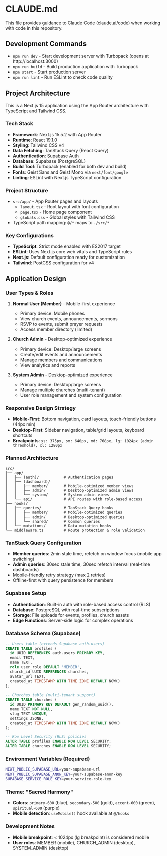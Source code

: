 # CLAUDE.md

This file provides guidance to Claude Code (claude.ai/code) when working with code in this repository.

## Development Commands

- `npm run dev` - Start development server with Turbopack (opens at http://localhost:3000)
- `npm run build` - Build production application with Turbopack
- `npm start` - Start production server
- `npm run lint` - Run ESLint to check code quality

## Project Architecture

This is a Next.js 15 application using the App Router architecture with TypeScript and Tailwind CSS.

### Tech Stack
- **Framework**: Next.js 15.5.2 with App Router
- **Runtime**: React 19.1.0
- **Styling**: Tailwind CSS v4
- **Data Fetching**: TanStack Query (React Query)
- **Authentication**: Supabase Auth
- **Database**: Supabase (PostgreSQL)
- **Build Tool**: Turbopack (enabled for both dev and build)
- **Fonts**: Geist Sans and Geist Mono via `next/font/google`
- **Linting**: ESLint with Next.js TypeScript configuration

### Project Structure
- `src/app/` - App Router pages and layouts
  - `layout.tsx` - Root layout with font configuration
  - `page.tsx` - Home page component
  - `globals.css` - Global styles with Tailwind CSS
- TypeScript path mapping: `@/*` maps to `./src/*`

### Key Configurations
- **TypeScript**: Strict mode enabled with ES2017 target
- **ESLint**: Uses Next.js core web vitals and TypeScript rules
- **Next.js**: Default configuration ready for customization
- **Tailwind**: PostCSS configuration for v4

## Application Design

### User Types & Roles
1. **Normal User (Member)** - Mobile-first experience
   - Primary device: Mobile phones
   - View church events, announcements, sermons
   - RSVP to events, submit prayer requests
   - Access member directory (limited)

2. **Church Admin** - Desktop-optimized experience
   - Primary device: Desktop/large screens
   - Create/edit events and announcements
   - Manage members and communications
   - View analytics and reports

3. **System Admin** - Desktop-optimized experience
   - Primary device: Desktop/large screens
   - Manage multiple churches (multi-tenant)
   - User role management and system configuration

### Responsive Design Strategy
- **Mobile-First**: Bottom navigation, card layouts, touch-friendly buttons (44px min)
- **Desktop-First**: Sidebar navigation, table/grid layouts, keyboard shortcuts
- **Breakpoints**: `xs: 375px, sm: 640px, md: 768px, lg: 1024px (admin threshold), xl: 1280px`

### Planned Architecture
```
src/
├── app/
│   ├── (auth)/           # Authentication pages
│   ├── (dashboard)/
│   │   ├── member/       # Mobile-optimized member views
│   │   ├── admin/        # Desktop-optimized admin views
│   │   └── system/       # System admin views
│   └── api/              # API routes with role-based access
├── hooks/
│   ├── queries/          # TanStack Query hooks
│   │   ├── member/       # Mobile-optimized queries
│   │   ├── admin/        # Desktop-optimized queries
│   │   └── shared/       # Common queries
│   └── mutations/        # Data mutation hooks
└── middleware.ts         # Route protection & role validation
```

### TanStack Query Configuration
- **Member queries**: 2min stale time, refetch on window focus (mobile app switching)
- **Admin queries**: 30sec stale time, 30sec refetch interval (real-time dashboards)
- Mobile-friendly retry strategy (max 2 retries)
- Offline-first with query persistence for members

### Supabase Setup
- **Authentication**: Built-in auth with role-based access control (RLS)
- **Database**: PostgreSQL with real-time subscriptions
- **Storage**: File uploads for events, profiles, church assets
- **Edge Functions**: Server-side logic for complex operations

### Database Schema (Supabase)
```sql
-- Users table (extends Supabase auth.users)
CREATE TABLE profiles (
  id UUID REFERENCES auth.users PRIMARY KEY,
  email TEXT,
  name TEXT,
  role user_role DEFAULT 'MEMBER',
  church_id UUID REFERENCES churches,
  avatar_url TEXT,
  created_at TIMESTAMP WITH TIME ZONE DEFAULT NOW()
);

-- Churches table (multi-tenant support)
CREATE TABLE churches (
  id UUID PRIMARY KEY DEFAULT gen_random_uuid(),
  name TEXT NOT NULL,
  slug TEXT UNIQUE,
  settings JSONB,
  created_at TIMESTAMP WITH TIME ZONE DEFAULT NOW()
);

-- Row Level Security (RLS) policies
ALTER TABLE profiles ENABLE ROW LEVEL SECURITY;
ALTER TABLE churches ENABLE ROW LEVEL SECURITY;
```


### Environment Variables (Required)
```bash
NEXT_PUBLIC_SUPABASE_URL=your-supabase-url
NEXT_PUBLIC_SUPABASE_ANON_KEY=your-supabase-anon-key
SUPABASE_SERVICE_ROLE_KEY=your-service-role-key
```

### Theme: "Sacred Harmony"
- **Colors**: `primary-600` (blue), `secondary-500` (gold), `accent-600` (green), `spiritual-600` (purple)
- **Mobile detection**: `useMobile()` hook available at `@/hooks`

### Development Notes
- **Mobile breakpoint**: < 1024px (lg breakpoint) is considered mobile
- **User roles**: MEMBER (mobile), CHURCH_ADMIN (desktop), SYSTEM_ADMIN (desktop)